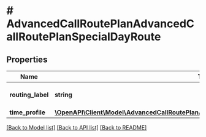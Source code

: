 # # AdvancedCallRoutePlanAdvancedCallRoutePlanSpecialDayRoute

## Properties

Name | Type | Description | Notes
------------ | ------------- | ------------- | -------------
**routing_label** | **string** | Routing label for the route | [optional]
**time_profile** | [**\OpenAPI\Client\Model\AdvancedCallRoutePlanAdvancedCallRoutePlanSpecialDayRouteTimeProfile**](AdvancedCallRoutePlanAdvancedCallRoutePlanSpecialDayRouteTimeProfile.md) |  | [optional]

[[Back to Model list]](../../README.md#models) [[Back to API list]](../../README.md#endpoints) [[Back to README]](../../README.md)
